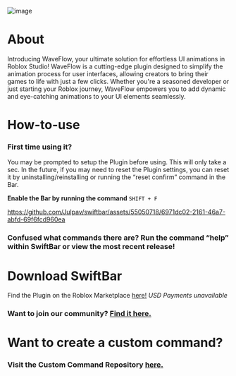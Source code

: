 ![image](https://raw.githubusercontent.com/gamesaver2010/WaveFlowImages/main/image%20(4).png)
# About
Introducing WaveFlow, your ultimate solution for effortless UI animations in Roblox Studio! WaveFlow is a cutting-edge plugin designed to simplify the animation process for user interfaces, allowing creators to bring their games to life with just a few clicks. Whether you're a seasoned developer or just starting your Roblox journey, WaveFlow empowers you to add dynamic and eye-catching animations to your UI elements seamlessly.
# How-to-use
### First time using it?
You may be prompted to setup the Plugin before using. This will only take a sec.
In the future, if you may need to reset the Plugin settings, you can reset it by uninstalling/reinstalling or running the “reset confirm” command in the Bar.

**Enable the Bar by running the command** ```SHIFT + F```

https://github.com/Julpav/swiftbar/assets/55050718/6971dc02-2161-46a7-abfd-69f6fcd960ea

### Confused what commands there are? Run the command “help” within SwiftBar or view the most recent release!

# Download SwiftBar
Find the Plugin on the Roblox Marketplace [here!](https://create.roblox.com/marketplace/asset/14451262861/SwiftBar)
 _USD Payments unavailable_

### Want to join our community? [Find it here.](https://discord.gg/Hn3Z4negQZ)

# Want to create a custom command? 
### Visit the Custom Command Repository [here.](https://github.com/Julpav/CustomSwiftBar/tree/main)
